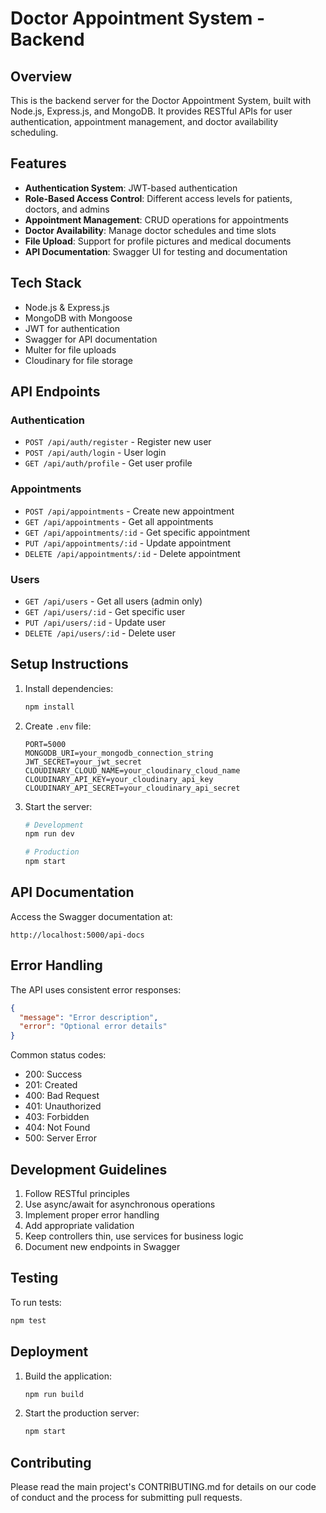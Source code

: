 # Doctor Appointment System - Backend

## Overview

This is the backend server for the Doctor Appointment System, built with Node.js, Express.js, and MongoDB. It provides RESTful APIs for user authentication, appointment management, and doctor availability scheduling.

## Features

- **Authentication System**: JWT-based authentication
- **Role-Based Access Control**: Different access levels for patients, doctors, and admins
- **Appointment Management**: CRUD operations for appointments
- **Doctor Availability**: Manage doctor schedules and time slots
- **File Upload**: Support for profile pictures and medical documents
- **API Documentation**: Swagger UI for testing and documentation

## Tech Stack

- Node.js & Express.js
- MongoDB with Mongoose
- JWT for authentication
- Swagger for API documentation
- Multer for file uploads
- Cloudinary for file storage

## API Endpoints

### Authentication

- `POST /api/auth/register` - Register new user
- `POST /api/auth/login` - User login
- `GET /api/auth/profile` - Get user profile

### Appointments

- `POST /api/appointments` - Create new appointment
- `GET /api/appointments` - Get all appointments
- `GET /api/appointments/:id` - Get specific appointment
- `PUT /api/appointments/:id` - Update appointment
- `DELETE /api/appointments/:id` - Delete appointment

### Users

- `GET /api/users` - Get all users (admin only)
- `GET /api/users/:id` - Get specific user
- `PUT /api/users/:id` - Update user
- `DELETE /api/users/:id` - Delete user

## Setup Instructions

1. Install dependencies:

   ```bash
   npm install
   ```

2. Create `.env` file:

   ```env
   PORT=5000
   MONGODB_URI=your_mongodb_connection_string
   JWT_SECRET=your_jwt_secret
   CLOUDINARY_CLOUD_NAME=your_cloudinary_cloud_name
   CLOUDINARY_API_KEY=your_cloudinary_api_key
   CLOUDINARY_API_SECRET=your_cloudinary_api_secret
   ```

3. Start the server:

   ```bash
   # Development
   npm run dev

   # Production
   npm start
   ```

## API Documentation

Access the Swagger documentation at:

```
http://localhost:5000/api-docs
```

## Error Handling

The API uses consistent error responses:

```json
{
  "message": "Error description",
  "error": "Optional error details"
}
```

Common status codes:

- 200: Success
- 201: Created
- 400: Bad Request
- 401: Unauthorized
- 403: Forbidden
- 404: Not Found
- 500: Server Error

## Development Guidelines

1. Follow RESTful principles
2. Use async/await for asynchronous operations
3. Implement proper error handling
4. Add appropriate validation
5. Keep controllers thin, use services for business logic
6. Document new endpoints in Swagger

## Testing

To run tests:

```bash
npm test
```

## Deployment

1. Build the application:

   ```bash
   npm run build
   ```

2. Start the production server:
   ```bash
   npm start
   ```

## Contributing

Please read the main project's CONTRIBUTING.md for details on our code of conduct and the process for submitting pull requests.
